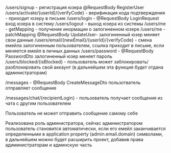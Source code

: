/users/signup - регистрация юзера  @RequestBody RegisterUser
/users/activate/{userId}/{verifyCode} - верификация кода подтверждения - приходит юзеру в письме
/users/login - @RequestBody LoginRequest вход юзера в систему
/users/logout - выход юзера из системы
/users/me -  getMapping - получение инормации о залогиненном юзере
/users/me -  patchMapping @RequestBody UpdateUser- залогиненный юзер меняет свои данные
/users/email/{newEmail}/{userId}/{verifyCode} - смена емейла залогиненным пользователем, ссылка приходит в письме, если меняется емейл в личных данных
/users/password - @RequestBody PasswordDto залогиненный юзер меняет пароль
/users/blocked/{isBlocked} - пользователь может заблокировать/разблокировать свой аккаунт (в дальнейшем эта функция будет отдана администраторам)

/messages - @RequestBody CreateMessageDto пользотватель отправляет сообщение

/messages/chat/{recipientLogin} - пользователь получает сообщения из чата с другим пользователем

Пользователь не может отправить сообщение самому себе

Реализована роль администратора, сейчас администратором пользователь становится автоматически, если его емейл заканчивается определенными в application property (admin.email.domain) символами, в дальнейшем можно будет расширить проект, добавив права адиминистраторам и админскую часть 